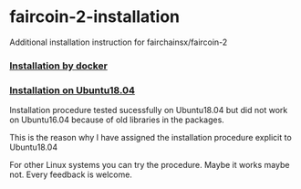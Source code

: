 # faircoin-2-installation
Additional installation instruction for fairchainsx/faircoin-2

### [Installation by docker](installation_by_docker.md)

### [Installation on Ubuntu18.04](installation_on_ubuntu1804.md)

Installation procedure tested sucessfully on Ubuntu18.04 but did not work on Ubuntu16.04 because of old libraries in the packages.

This is the reason why I have assigned the installation procedure explicit to Ubuntu18.04

For other Linux systems you can try the procedure. Maybe it works maybe not. Every feedback is welcome.
